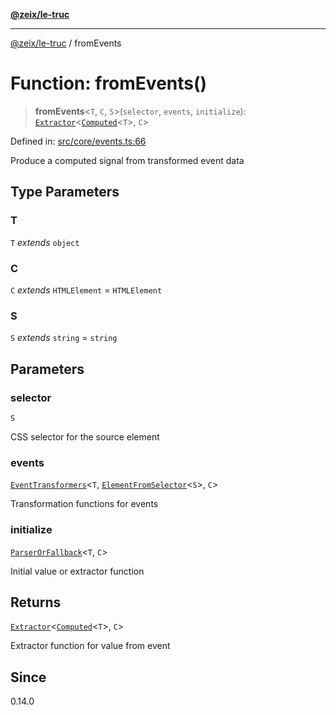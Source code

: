 [**@zeix/le-truc**](../README.md)

---

[@zeix/le-truc](../globals.md) / fromEvents

# Function: fromEvents()

> **fromEvents**\<`T`, `C`, `S`\>(`selector`, `events`, `initialize`): [`Extractor`](../type-aliases/Extractor.md)\<[`Computed`](../type-aliases/Computed.md)\<`T`\>, `C`\>

Defined in: [src/core/events.ts:66](https://github.com/zeixcom/le-truc/blob/a2e3a5bb1b7ab9e964c80c41c9edbb895cf2ce79/src/core/events.ts#L66)

Produce a computed signal from transformed event data

## Type Parameters

### T

`T` _extends_ `object`

### C

`C` _extends_ `HTMLElement` = `HTMLElement`

### S

`S` _extends_ `string` = `string`

## Parameters

### selector

`S`

CSS selector for the source element

### events

[`EventTransformers`](../type-aliases/EventTransformers.md)\<`T`, [`ElementFromSelector`](../type-aliases/ElementFromSelector.md)\<`S`\>, `C`\>

Transformation functions for events

### initialize

[`ParserOrFallback`](../type-aliases/ParserOrFallback.md)\<`T`, `C`\>

Initial value or extractor function

## Returns

[`Extractor`](../type-aliases/Extractor.md)\<[`Computed`](../type-aliases/Computed.md)\<`T`\>, `C`\>

Extractor function for value from event

## Since

0.14.0
